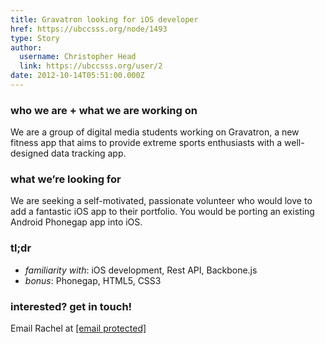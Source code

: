 ```yaml
---
title: Gravatron looking for iOS developer 
href: https://ubccsss.org/node/1493
type: Story
author:
  username: Christopher Head
  link: https://ubccsss.org/user/2
date: 2012-10-14T05:51:00.000Z
---
```


<div class="field field-name-body field-type-text-with-summary field-label-hidden"><div class="field-items"><div class="field-item even"><h3>who we are + what we are working on</h3>
<p>We are a group of digital media students working on Gravatron, a new fitness app that aims to provide extreme sports enthusiasts with a well-designed data tracking app.</p>
<h3>what we&#x2019;re looking for</h3>
<p>We are seeking a self-motivated, passionate volunteer who would love to add a fantastic iOS app to their portfolio. You would be porting an existing Android Phonegap app into iOS.</p>
<h3>tl;dr</h3>
<ul>
<li><i>familiarity with</i>: iOS development, Rest API, Backbone.js</li>
<li><i>bonus</i>: Phonegap, HTML5, CSS3</li>
</ul>
<h3>interested? get in touch!</h3>
<p>Email Rachel at <a href="/cdn-cgi/l/email-protection#027063616a676e5d76676d42656c75612c6163"><span class="__cf_email__" data-cfemail="cebcafada6aba291baaba18ea9a0b9ade0adaf">[email&#xA0;protected]</span></a></p>
</div></div></div>    <footer>
          </footer>